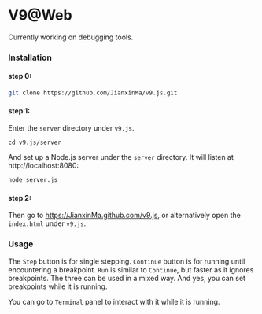 # V9@Web

Currently working on debugging tools. 

### Installation

#### step 0:

```bash
git clone https://github.com/JianxinMa/v9.js.git
```

#### step 1: 

Enter the `server` directory under `v9.js`.
```
cd v9.js/server
```

And set up a Node.js server under the `server` directory. It will listen at http://localhost:8080:
```bash
node server.js
```

#### step 2:

Then go to https://JianxinMa.github.com/v9.js, or alternatively open the `index.html` under `v9.js`.

### Usage

The `Step` button is for single stepping. `Continue` button is for running until encountering a breakpoint. `Run` is similar to `Continue`, but faster as it ignores breakpoints. The three can be used in a mixed way. And yes, you can set breakpoints while it is running.

You can go to `Terminal` panel to interact with it while it is running.

